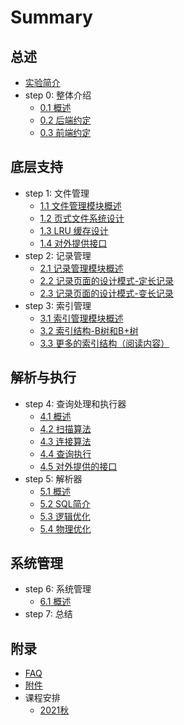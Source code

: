 # Summary

## 总述
* [实验简介](README.md)
* step 0: 整体介绍
    * [0.1 概述](chapter-0/intro.md)
    * [0.2 后端约定](chapter-0/backend.md)
    * [0.3 前端约定](chapter-0/frontend.md)

## 底层支持
* step 1: 文件管理
    * [1.1 文件管理模块概述](chapter-1/intro.md)
    * [1.2 页式文件系统设计](chapter-1/page.md)
    * [1.3 LRU 缓存设计](chapter-1/buffer.md)
    * [1.4 对外提供接口](chapter-1/api.md)
* step 2: 记录管理
    * [2.1 记录管理模块概述](chapter-2/intro.md)
    * [2.2 记录页面的设计模式-定长记录](chapter-2/fixed.md)
    * [2.3 记录页面的设计模式-变长记录](chapter-2/variable.md)
    <!-- * [2.4 对外提供的接口（仅供参考）](chapter-2/api.md) -->
* step 3: 索引管理
    * [3.1 索引管理模块概述](chapter-3/intro.md)
    * [3.2 索引结构-B树和B+树](chapter-3/btree.md)
    * [3.3 更多的索引结构（阅读内容）](chapter-3/ds.md)
    <!-- * [3.4 对外提供的接口（仅供参考）](chapter-3/api.md) -->

## 解析与执行
* step 4: 查询处理和执行器
    * [4.1 概述](chapter-4/4-1-overview.md)
    * [4.2 扫描算法](chapter-4/4-2-scan.md)
    * [4.3 连接算法](chapter-4/4-3-join.md)
    * [4.4 查询执行](chapter-4/4-4-execution.md)
    * [4.5 对外提供的接口](chapter-4/4-5-api.md)
* step 5: 解析器
    * [5.1 概述](chapter-5/5_1_intro.md)
    * [5.2 SQL简介](chapter-5/5_2_sql.md)
    * [5.3 逻辑优化](chapter-5/5_3_logic.md)
    * [5.4 物理优化](chapter-5/5_4_physic.md)

## 系统管理
* step 6: 系统管理
    * [6.1 概述](chapter-6/6_1_intro.md)
* step 7: 总结

## 附录
* [FAQ](extra/faq.md)
* [附件](extra/files.md)
* 课程安排
    * [2021秋](extra/timeline/2021F.md)
